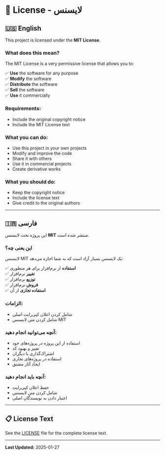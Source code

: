 # 📄 License - لایسنس

## 🇺🇸 English

This project is licensed under the **MIT License**. 

### What does this mean?

The MIT License is a very permissive license that allows you to:

✅ **Use** the software for any purpose  
✅ **Modify** the software  
✅ **Distribute** the software  
✅ **Sell** the software  
✅ **Use** it commercially  

### Requirements:

- Include the original copyright notice
- Include the MIT License text

### What you can do:

- Use this project in your own projects
- Modify and improve the code
- Share it with others
- Use it in commercial projects
- Create derivative works

### What you should do:

- Keep the copyright notice
- Include the license text
- Give credit to the original authors

---

## 🇮🇷 فارسی

این پروژه تحت لایسنس **MIT** منتشر شده است.

### این یعنی چه؟

لایسنس MIT یک لایسنس بسیار آزاد است که به شما اجازه می‌دهد:

✅ **استفاده** از نرم‌افزار برای هر منظوری  
✅ **تغییر** نرم‌افزار  
✅ **توزیع** نرم‌افزار  
✅ **فروش** نرم‌افزار  
✅ **استفاده تجاری** از آن  

### الزامات:

- شامل کردن اعلان کپی‌رایت اصلی
- شامل کردن متن لایسنس MIT

### آنچه می‌توانید انجام دهید:

- استفاده از این پروژه در پروژه‌های خود
- تغییر و بهبود کد
- اشتراک‌گذاری با دیگران
- استفاده در پروژه‌های تجاری
- ایجاد آثار مشتق

### آنچه باید انجام دهید:

- حفظ اعلان کپی‌رایت
- شامل کردن متن لایسنس
- اعتبار دادن به نویسندگان اصلی

---

## 📋 License Text

See the [LICENSE](LICENSE) file for the complete license text.

---

**Last Updated:** 2025-01-27 